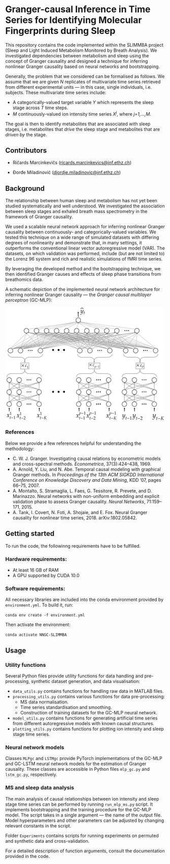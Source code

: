 # Granger-causal Inference in Time Series for Identifying Molecular Fingerprints during Sleep

This repository contains the code implemented within the SLIMMBA project (Sleep and Light Induced
Metabolism Monitored by Breath Analysis). We investigated dependencies between metabolism and sleep using the concept of Granger causality and designed a technique for inferring nonlinear Granger causality based on neural networks and bootstrapping.

Generally, the problem that we considered can be formalised as follows. We assume that we are given *N* replicates of multivariate time series retrieved from different experimental units &mdash; in this case, single individuals, i.e. subjects. These multivariate time series include:
- A categorically-valued target variable *Y* which represents the  sleep stage across *T* time steps.
- *M* continuously-valued ion intensity time series *X<sup>j</sup>*, where *j=1,...,M*.

The goal is then to identify metabolites that are associated with sleep stages, i.e. metabolites that *drive* the sleep stage and metabolites that are *driven by* the stage.

## Contributors

- Ričards Marcinkevičs ([ricards.marcinkevics@inf.ethz.ch](mailto:ricards.marcinkevics@inf.ethz.ch))

- Đorđe Miladinović ([djordje.miladinovic@inf.ethz.ch](mailto:djordje.miladinovic@inf.ethz.ch))

## Background

The relationship between human sleep and metabolism has not yet been studied systematically and well understood. We investigated the association between sleep stages and exhaled breath mass spectrometry in the framework of Granger causality. 

We used a scalable neural network approach for inferring nonlinear Granger causality between continuously- and categorically-valued variables. We tested this technique on a wide range of simulated datasets with differing degrees of nonlinearity and demonstrate that, in many settings, it outperforms the conventional linear vector autoregressive model (VAR). The datasets, on which validation was performed, include (but are not limited to) the Lorenz 96 system and rich and realistic simulations of fMRI time series. 

By leveraging the developed method and the bootstrapping technique, we then identified Granger causes and effects of sleep phase transitions from breathomics data.

A schematic depiction of the implemented neural network architecture for inferring nonlinear Granger causality &mdash; the *Granger causal multilayer perceptron* (GC-MLP):

<p align="center">
  <img src="https://github.com/i6092467/NNGC-SLIMMBA/blob/master/images/Causal_MLP.png" width="514">
</p>

### References

Below we provide a few references helpful for understanding the methodology:
- C. W. J. Granger. Investigating causal relations by econometric models and cross-spectral methods. *Econometrica*, 37(3):424–438, 1969.
- A. Arnold, Y. Liu, and N. Abe. Temporal causal modeling with graphical Granger methods. In *Proceedings of the 13th ACM SIGKDD International Conference on Knowledge Discovery and Data Mining*, KDD ’07, pages 66–75, 2007.
- A. Montalto, S. Stramaglia, L. Faes, G. Tessitore, R. Prevete, and D. Marinazzo. Neural networks with non-uniform embedding and explicit validation phase to assess Granger causality. *Neural Networks*, 71:159–171, 2015.
- A. Tank, I. Covert, N. Foti, A. Shojaie, and E. Fox. Neural Granger causality for nonlinear time series, 2018. arXiv:1802.05842.

## Getting started

To run the code, the followinng requirements have to be fulfilled.

### Hardware requirements:

- At least 16 GB of RAM
- A GPU supported by CUDA 10.0

### Software requirements:

All necessary libraries are included into the conda environment provided by `environment.yml`. To build it, run:

`conda env create -f environment.yml`

Then activate the environment:

`conda activate NNGC-SLIMMBA`

## Usage

### Utility functions

Several Python files provide utility functions for data handling and pre-processing, synthetic dataset generation, and data visualisation:

- `data_utils.py` contains functions for handling raw data in MATLAB files. 
- `processing_utils.py` contains various functions for data pre-processing:
  - MS data normalisation.
  - Time series standardisation and smoothing.
  - Construction of training datasets for the GC-MLP neural network.
- `model_utils.py` contains functions for generating artificial time series from different autoregressive models with known causal structures.
- `plotting_utils.py` contains functions for plotting ion intensity and sleep stage time series.

### Neural network models

Classes `MLPgc` and `LSTMgc` provide PyTorch implementations of the GC-MLP and GC-LSTM neural network models for the estimation of Granger causality. These classes are accessible in Python files `mlp_gc.py` and `lstm_gc.py`, respectively.   

### MS and sleep data analysis

The main analysis of causal relationships between ion intensity and sleep stage time series can be performed by running `run_mlp_ms.py` script. It implements bootstrapping and the training procedure for the GC-MLP model. The script takes in a single argument &mdash; the name of the output file. Model hyperparameters and other parameters can be adjusted by changing relevant constants in the script. 

Folder `Experiments` contains scripts for running experiments on permuted and synthetic data and cross-validation.

For a detailed description of function arguments, consult the documentation provided in the code.
